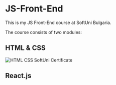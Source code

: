 # JS-Front-End

This is my JS Front-End course at SoftUni Bulgaria.

The course consists of two modules: 
## HTML & CSS 
![HTML   CSS SoftUni Certificate](https://user-images.githubusercontent.com/103639205/226101886-ee364800-ba95-4a07-89d3-4a016af612af.jpg)

## React.js
